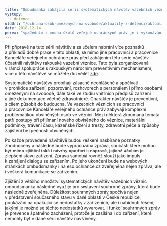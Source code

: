 ```yaml
---
title: "Ombudmanka zahájila sérii systematických návštěv vazebních věznic"
vystupy:
  - detence
oldUrl: "/ochrana-osob-omezenych-na-svobode/aktuality-z-detenci/aktuality-z-detenci-2018/ombudmanka-zahajila-serii-systematickych-navstev-vazebnich-veznic/"
date: 2018-12-14
perex: "<p>Jedním z mnoha úkolů veřejné ochránkyně práv je i vykonávání činnosti národního preventivního mechanismu, v jehož rámci provádí systematické návštěvy míst, kde se nacházejí nebo mohou nacházet osoby omezené na svobodě veřejnou mocí nebo v důsledku závislosti na poskytované péči. Začátkem prosince letošního roku byla zahájena série návštěv vazebních věznic, na něž se pracovníci Kanceláře veřejného ochránce práv zaměřili naposledy v roce 2009, kdy navštívili čtyři zařízení tohoto typu.</p>"
---
```


<!-- imported from the old website -->

<p>Při přípravě na tuto sérii návštěv a za účelem nabrání více poznatků a příkladů dobré praxe v této oblasti, se mimo jiné pracovníci a pracovnice Kanceláře veřejného ochránce práv před zahájením této série návštěv účastnili návštěvy rakouské vazební věznice. Tato byla zorganizovaná v rámci spolupráce s rakouským národním preventivním mechanismem; více o této návštěvě se můžete dozvědět <a href="http://www.ochrance.cz/ochrana-osob-omezenych-na-svobode/aktuality-z-detenci/aktuality-z-detenci-2018/navsteva-ceske-a-rakouske-vazebni-veznice-pokracujeme-ve-spolupraci-s-rakouskym-narodn/">zde</a>.</p> <p>Systematické návštěvy probíhají zásadně neohlášeně a spočívají v prohlídce zařízení, pozorování, rozhovorech s personálem i přímo osobami omezenými na svobodě, dále také ve studiu vnitřních předpisů zařízení a jiné dokumentace včetně zdravotnické. Charakter návštěv je preventivní, s cílem působit do budoucna. Ve vazebních věznicích se pracovníci a pracovnice Kanceláře veřejného ochránce práv zabývají komplexní problematikou obviněných osob ve věznici. Mezi některá zkoumaná témata patří postupy při přijímaní nového obviněného do věznice, materiální podmínky, trávení času, kázeňské řízení a tresty, zdravotní péče a způsoby zajištění bezpečnosti obviněných.</p> <p>Po každé provedené návštěvě budou veškeré nasbírané poznatky zhodnoceny a následně bude vypracována zpráva, součástí které mohou být mimo zjištění také i návrhy opatření k nápravě, jejichž účelem je zlepšení stavu zařízení. Zpráva samotná rovněž slouží jako impuls k zahájení dialogu se zařízením. Po jeho ukončení bude na webových stránkách ombudsmanky i na eso.ochrance.cz zveřejněna nejen zpráva, ale i veškerá komunikace se zařízením.</p> <p>Zjištění z většího množství systematických návštěv vazebních věznic ombudsmanka následně využije pro sestavení souhrnné zprávy, která bude následně zveřejněna. Důležitost souhrnných zpráv spočívá nejen v představení současného stavu v dané oblasti v České republice, poukázání na opakující se nedostatky v zařízeních, ale i nabídnutí řešení, jakými je možné se těchto nedostatků vyvarovat. I funkcí souhrnných zpráv je prevence špatného zacházení, protože je zasílána i do zařízení, které nemohly být v dané sérii návštěv navštíveny.</p>
